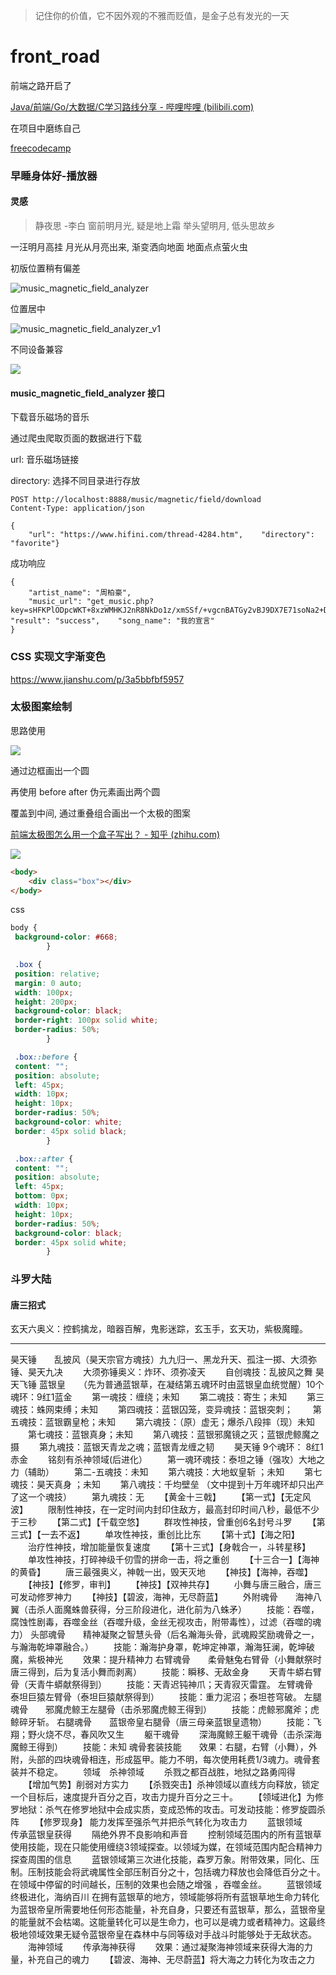 > 记住你的价值，它不因外观的不雅而贬值，是金子总有发光的一天

# front_road

前端之路开启了

[Java/前端/Go/大数据/C学习路线分享 - 哔哩哔哩 (bilibili.com)](https://www.bilibili.com/read/cv14023271?spm_id_from=333.999.0.0)

在项目中磨练自己

[freecodecamp](https://www.freecodecamp.org/learn)

### 早睡身体好-播放器
#### 灵感
> 静夜思
>    -李白
> 窗前明月光, 疑是地上霜
> 举头望明月, 低头思故乡

一汪明月高挂
月光从月亮出来, 渐变洒向地面
地面点点萤火虫

初版位置稍有偏差

![music_magnetic_field_analyzer](https://raw.githubusercontent.com/HongXiaoHong/images/main/picture/music_magnetic_field_analyzer.gif)

位置居中  

![music_magnetic_field_analyzer_v1](https://raw.githubusercontent.com/HongXiaoHong/images/main/picture/music_magnetic_field_analyzer_v1.gif)

不同设备兼容

![](https://raw.githubusercontent.com/HongXiaoHong/images/main/picture/music_magnetic_field_analyzer_media.gif)

#### music_magnetic_field_analyzer 接口

下载音乐磁场的音乐

通过爬虫爬取页面的数据进行下载

url: 音乐磁场链接

directory: 选择不同目录进行存放

```http
POST http://localhost:8888/music/magnetic/field/download  
Content-Type: application/json  

{  
    "url": "https://www.hifini.com/thread-4284.htm",    "directory": "favorite"}  
```

成功响应  

```json5
{  
    "artist_name": "周柏豪",  
    "music_url": "get_music.php?key=sHFKPlODpcWKT+8xzWMHKJ2nR8NkDo1z/xmSSf/+vgcnBATGy2vBJ9DX7E71soNa2+Dg7OwNQA",    "result": "success",    "song_name": "我的宣言"  
}  
```

### CSS 实现文字渐变色

https://www.jianshu.com/p/3a5bbfbf5957

### 太极图案绘制

思路使用

![](https://raw.githubusercontent.com/HongXiaoHong/images/main/picture/msedge_Yzg079gImK.png)

通过边框画出一个圆

再使用 before after 伪元素画出两个圆

覆盖到中间, 通过重叠组合画出一个太极的图案

[前端太极图怎么用一个盒子写出？ - 知乎 (zhihu.com)](https://zhuanlan.zhihu.com/p/386932078)

![](https://raw.githubusercontent.com/HongXiaoHong/images/main/picture/msedge_piP0FtY5QB.png)

```html
<body>
    <div class="box"></div>
</body>
```

css

```css
body {
 background-color: #668;
        }

 .box {
 position: relative;
 margin: 0 auto;
 width: 100px;
 height: 200px;
 background-color: black;
 border-right: 100px solid white;
 border-radius: 50%;
        }

 .box::before {
 content: "";
 position: absolute;
 left: 45px;
 width: 10px;
 height: 10px;
 border-radius: 50%;
 background-color: white;
 border: 45px solid black;
        }

 .box::after {
 content: "";
 position: absolute;
 left: 45px;
 bottom: 0px;
 width: 10px;
 height: 10px;
 border-radius: 50%;
 background-color: black;
 border: 45px solid white;
        }
```

### 斗罗大陆

#### 唐三招式

玄天六奥义：控鹤擒龙，暗器百解，鬼影迷踪，玄玉手，玄天功，紫极魔瞳。

---

昊天锤　　乱披风（昊天宗官方魂技）九九归一、黑龙升天、孤注一掷、大须弥锤、昊天九决 　　大须弥锤奥义：炸环、须弥凌天 　　自创魂技：乱披风之舞 昊天飞锤 蓝银皇　　（先为普通蓝银草，在凝结第五魂环时由蓝银皇血统觉醒）10个魂环：9红1蓝金 　　第一魂技：缠绕；未知 　　第二魂技：寄生；未知 　　第三魂技：蛛网束缚；未知 　　第四魂技：蓝银囚笼，变异魂技：蓝银突刺； 　　第五魂技：蓝银霸皇枪；未知 　　第六魂技：（原）虚无；爆杀八段摔（现）未知 　　第七魂技：蓝银真身；未知 　　第八魂技：蓝银邪魔镜之灭；蓝银虎鲸魔之摄 　　第九魂技：蓝银天青龙之魂；蓝银青龙缠之韧 　　昊天锤 9个魂环： 8红1赤金 　　铭刻有杀神领域(后进化） 　　第一魂环魂技：泰坦之锤（强攻）大地之力（辅助） 　　第二-五魂技：未知 　　第六魂技：大地蚁皇斩 ；未知 　　第七魂技：昊天真身 ；未知 　　第八魂技：千均壁垒 （文中提到十万年魂环却只出产了这一个魂技） 　　第九魂技：无
　　【黄金十三戟】 　　【第一式】【无定风波】 　　限制性神技，在一定时间内封印住敌方，最高封印时间八秒，最低不少于三秒 　　【第二式】【千载空悠】 　　群攻性神技，曾重创6名封号斗罗 　　【第三式】【一去不返】 　　单攻性神技，重创比比东 　　【第十式】【海之阳】 　　治疗性神技，增加能量恢复速度 　　【第十三式】【身戟合一，斗转星移】 　　单攻性神技，打碎神级千仞雪的拼命一击，将之重创 　　【十三合一】【海神的黄昏】 　　唐三最强奥义，神戟一出，毁天灭地 　　【神技】【海神，吞噬】 　　【神技】【修罗，审判】 　　【神技】【双神共存】 　　小舞与唐三融合，唐三可发动修罗神力 　　【神技】【碧波，海神，无尽蔚蓝】
　　外附魂骨　　海神八翼（击杀人面魔蛛兽获得，分三阶段进化，进化前为八蛛矛） 　　技能：吞噬，腐蚀性剧毒，吞噬金丝（吞噬升级，金丝无视攻击，附带毒性），过滤（吞噬的魂力） 头部魂骨　　精神凝聚之智慧头骨（后名瀚海头骨，武魂殿奖励魂骨之一，与瀚海乾坤罩融合。） 　　技能：瀚海护身罩，乾坤定神罩，瀚海狂澜，乾坤破魔，紫极神光 　　效果：提升精神力 右臂魂骨　　柔骨魅兔右臂骨（小舞献祭时唐三得到，后为复活小舞而剥离） 　　技能：瞬移、无敌金身 　　天青牛蟒右臂骨（天青牛蟒献祭得到） 　　技能：天青迟钝神爪；天青寂灭雷霆。 左臂魂骨　　泰坦巨猿左臂骨（泰坦巨猿献祭得到） 　　技能：重力泥沼；泰坦苍穹破。 左腿魂骨　　邪魔虎鲸王左腿骨（击杀邪魔虎鲸王得到） 　　技能：虎鲸邪魔斧；虎鲸碎牙斩。 右腿魂骨　　蓝银帝皇右腿骨（唐三母亲蓝银皇遗物） 　　技能：飞翔；野火烧不尽，春风吹又生 　　躯干魂骨 　　深海魔鲸王躯干魂骨（击杀深海魔鲸王得到） 　　技能：未知 魂骨套装技能　　效果：右腿，右臂（小舞），外附，头部的四块魂骨相连，形成盔甲。能力不明，每次使用耗费1/3魂力。魂骨套装并不稳定。
　　领域　杀神领域 　　杀戮之都百战胜，地狱之路勇闯得 　　【增加气势】削弱对方实力 　　【杀戮突击】杀神领域以直线方向释放，锁定一个目标后，速度提升百分之百，攻击力提升百分之三十。 　　【领域进化】为修罗地狱：杀气在修罗地狱中会成实质，变成恐怖的攻击。可发动技能：修罗旋圆杀阵 　　【修罗现身】 能力发挥至强杀气并把杀气转化为攻击力 　　蓝银领域　 　　传承蓝银皇获得 　　隔绝外界不良影响和声音 　　控制领域范围内的所有蓝银草使用技能，现在只能使用缠绕3领域探查。以领域为媒，在领域范围内配合精神力探查周围的信息 　　蓝银领域第三次进化技能，森罗万象。附带效果，同化、压制。压制技能会将武魂属性全部压制百分之十，包括魂力释放也会降低百分之十。在领域中停留的时间越长，压制的效果也会随之增强 ，吞噬金丝。 　　蓝银领域终极进化，海纳百川 在拥有蓝银草的地方，领域能够将所有蓝银草地生命力转化为蓝银帝皇所需要地任何形态能量，补充自身，只要还有蓝银草，那么，蓝银帝皇的能量就不会枯竭。这能量转化可以是生命力，也可以是魂力或者精神力。这最终极地领域效果无疑令蓝银帝皇在森林中与同等级对手战斗时能够处于无敌状态。 　　海神领域 　　传承海神获得 　　效果：通过凝聚海神领域来获得大海的力量，补充自己的魂力 　　【碧波、海神、无尽蔚蓝】将大海之力转化为攻击之力